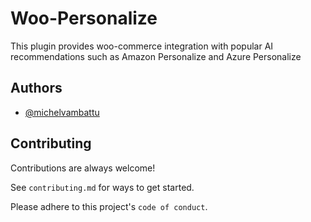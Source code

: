 
# Woo-Personalize

This plugin provides woo-commerce integration with popular AI recommendations such as Amazon Personalize and Azure Personalize


## Authors

- [@michelvambattu](https://www.github.com/michelvambattu)


## Contributing

Contributions are always welcome!

See `contributing.md` for ways to get started.

Please adhere to this project's `code of conduct`.

